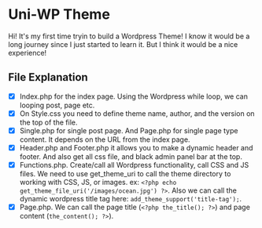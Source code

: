 # Uni-WP Theme

Hi! It's my first time tryin to build a Wordpress Theme! I know it would be a long journey since I just started to learn it. But I think it would be a nice experience!

## File Explanation

-  [x] Index.php for the index page. Using the Wordpress while loop, we can looping post, page etc.
-  [x] On Style.css you need to define theme name, author, and the version on the top of the file.
-  [x] Single.php for single post page. And Page.php for single page type content. It depends on the URL from the index page.
-  [x] Header.php and Footer.php it allows you to make a dynamic header and footer. And also get all css file, and black admin panel bar at the top.
-  [x] Functions.php. Create/call all Wordpress functionality, call CSS and JS files. We need to use get_theme_uri to call the theme directory to working with CSS, JS, or images. ex: `<?php echo get_theme_file_uri('/images/ocean.jpg') ?>`. Also we can call the dynamic wordpress title tag here: `add_theme_support('title-tag');`.
-  [x] Page.php. We can call the page title (`<?php the_title(); ?>`) and page content (`the_content(); ?>`).
